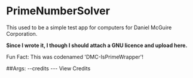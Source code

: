 # PrimeNumberSolver

This used to be a simple test app for computers for Daniel McGuire Corporation.

**Since I wrote it, I though I should attach a GNU licence and upload here.**

Fun Fact: This was codenamed 'DMC-IsPrimeWrapper'!


##Args:
--credits    ---  View Credits


